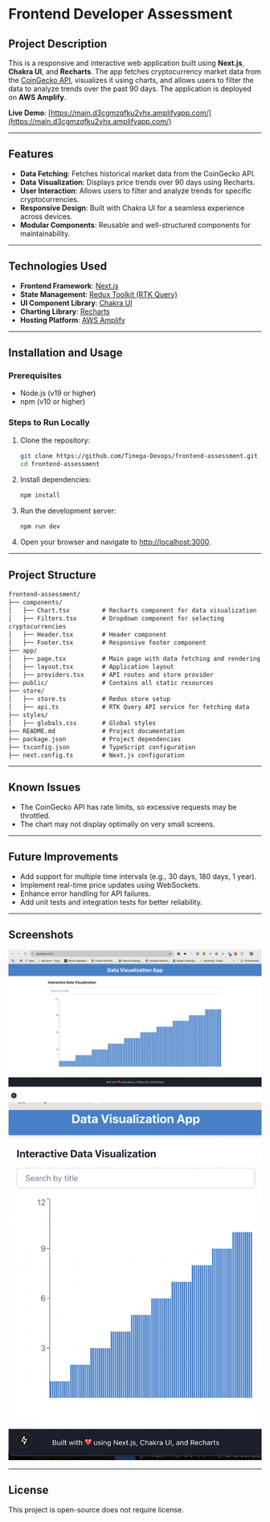 # Frontend Developer Assessment

## Project Description
This is a responsive and interactive web application built using **Next.js**, **Chakra UI**, and **Recharts**. The app fetches cryptocurrency market data from the [CoinGecko API](https://www.coingecko.com/en/api/documentation), visualizes it using charts, and allows users to filter the data to analyze trends over the past 90 days. The application is deployed on **AWS Amplify**.

**Live Demo**: [https://main.d3cgmzqfku2vhx.amplifyapp.com/](https://main.d3cgmzqfku2vhx.amplifyapp.com/)

---

## Features
- **Data Fetching**: Fetches historical market data from the CoinGecko API.
- **Data Visualization**: Displays price trends over 90 days using Recharts.
- **User Interaction**: Allows users to filter and analyze trends for specific cryptocurrencies.
- **Responsive Design**: Built with Chakra UI for a seamless experience across devices.
- **Modular Components**: Reusable and well-structured components for maintainability.

---

## Technologies Used
- **Frontend Framework**: [Next.js](https://nextjs.org/)
- **State Management**: [Redux Toolkit (RTK Query)](https://redux-toolkit.js.org/rtk-query/overview)
- **UI Component Library**: [Chakra UI](https://chakra-ui.com/)
- **Charting Library**: [Recharts](https://recharts.org/)
- **Hosting Platform**: [AWS Amplify](https://aws.amazon.com/amplify/)

---

## Installation and Usage

### Prerequisites
- Node.js (v19 or higher)
- npm (v10 or higher)

### Steps to Run Locally
1. Clone the repository:
   ```bash
   git clone https://github.com/Tinega-Devops/frontend-assessment.git
   cd frontend-assessment
   ```

2. Install dependencies:
   ```bash
   npm install
   ```

3. Run the development server:
   ```bash
   npm run dev
   ```

4. Open your browser and navigate to [http://localhost:3000](http://localhost:3000).

---

## Project Structure
```
frontend-assessment/
├── components/
│   ├── Chart.tsx         # Recharts component for data visualization
│   ├── Filters.tsx       # Dropdown component for selecting cryptocurrencies
│   ├── Header.tsx        # Header component
│   ├── Footer.tsx        # Responsive footer component
├── app/
│   ├── page.tsx          # Main page with data fetching and rendering
│   ├── layout.tsx        # Application layout
│   ├── providers.tsx     # API routes and store provider
├── public/               # Contains all static resources
├── store/
│   ├── store.ts          # Redux store setup
│   ├── api.ts            # RTK Query API service for fetching data
├── styles/
│   ├── globals.css       # Global styles
├── README.md             # Project documentation
├── package.json          # Project dependencies
├── tsconfig.json         # TypeScript configuration
├── next.config.ts        # Next.js configuration
```

---

## Known Issues
- The CoinGecko API has rate limits, so excessive requests may be throttled.
- The chart may not display optimally on very small screens.

---

## Future Improvements
- Add support for multiple time intervals (e.g., 30 days, 180 days, 1 year).
- Implement real-time price updates using WebSockets.
- Enhance error handling for API failures.
- Add unit tests and integration tests for better reliability.

---

## Screenshots
![Desktop View](./public/DesktopView.png)
![Mobile View](./public/mobileView.png)

---

## License
This project is open-source does not require license.
